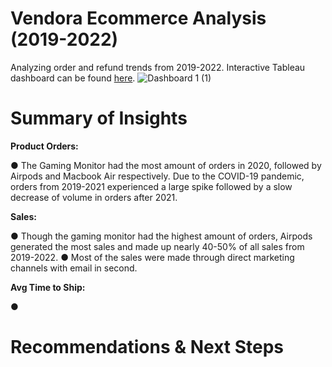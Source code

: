 # Vendora Ecommerce Analysis (2019-2022)

Analyzing order and refund trends from 2019-2022. Interactive Tableau dashboard can be found [here](https://public.tableau.com/app/profile/derek.wong6763/viz/VendoraSalesTrendDashboard/Dashboard1?publish=yes).
![Dashboard 1 (1)](https://github.com/user-attachments/assets/83a0a6e1-5cae-4495-aebf-e8665ecd8c8c)


# Summary of Insights

**Product Orders:**

● The Gaming Monitor had the most amount of orders in 2020, followed by Airpods and Macbook Air respectively. Due to the COVID-19 pandemic, orders from 2019-2021 experienced a large spike followed by a slow decrease of volume in orders after 2021.

**Sales:**

● Though the gaming monitor had the highest amount of orders, Airpods generated the most sales and made up nearly 40-50% of all sales from 2019-2022. 
● Most of the sales were made through direct marketing channels with email in second.

**Avg Time to Ship:**

● 

# Recommendations & Next Steps
